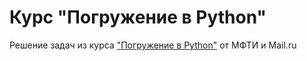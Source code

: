 # Курс "Погружение в Python"
Решение задач из курса ["Погружение в Python"](https://www.coursera.org/learn/diving-in-python/) от МФТИ и Mail.ru